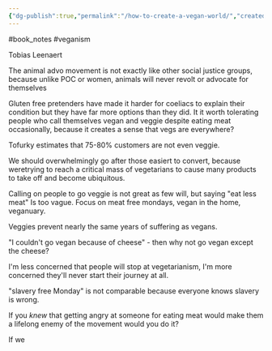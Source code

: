 ```yaml
---
{"dg-publish":true,"permalink":"/how-to-create-a-vegan-world/","created":"2025-10-23T17:42:43.654+01:00","updated":"2025-10-23T18:06:08.673+01:00"}
---
```


#book_notes #veganism 

Tobias Leenaert

The animal advo movement is not exactly like other social justice groups, because unlike POC or women, animals will never revolt or advocate for themselves

Gluten free pretenders have made it harder for coeliacs to explain their condition but they have far more options than they did. It it worth tolerating people who call themselves vegan and veggie despite eating meat occasionally, because it creates a sense that vegs are everywhere?

Tofurky estimates that 75-80% customers are not even veggie. 

We should overwhelmingly go after those easiert to convert, because weretrying to reach a critical mass of vegetarians to cause many products to take off and become ubiquitous.

Calling on people to go veggie is not great as few will, but saying "eat less meat" Is too vague. Focus on meat free mondays, vegan in the home, veganuary.

Veggies prevent nearly the same years of suffering as vegans. 

"I couldn't go vegan because of cheese" - then why not go vegan except the cheese? 

I'm less concerned that people will stop at vegetarianism, I'm more concerned they'll never start their journey at all.

"slavery free Monday" is not comparable because everyone knows slavery is wrong. 

If you *knew* that getting angry at someone for eating meat would make them a lifelong enemy of the movement would you do it?

If we 